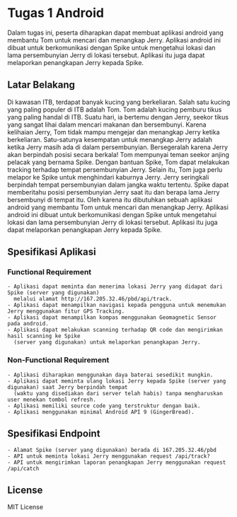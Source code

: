 # Tugas 1 Android

Dalam tugas ini, peserta diharapkan dapat membuat aplikasi android yang membantu Tom untuk mencari dan menangkap Jerry. Aplikasi android ini dibuat untuk berkomunikasi dengan Spike untuk mengetahui lokasi dan lama persembunyian Jerry di lokasi tersebut. Aplikasi itu juga dapat melaporkan penangkapan Jerry kepada Spike.

## Latar Belakang

Di kawasan ITB, terdapat banyak kucing yang berkeliaran. Salah satu kucing yang paling populer di ITB adalah Tom. Tom adalah kucing pemburu tikus yang paling handal di ITB. Suatu hari, ia bertemu dengan Jerry, seekor tikus yang sangat lihai dalam mencari makanan dan bersembunyi. Karena kelihaian Jerry, Tom tidak mampu mengejar dan menangkap Jerry ketika berkeliaran. Satu-satunya kesempatan untuk menangkap Jerry adalah ketika Jerry masih ada di dalam persembunyian. Bersegeralah karena Jerry akan berpindah posisi secara berkala! Tom mempunyai teman seekor anjing pelacak yang bernama Spike. Dengan bantuan Spike, Tom dapat melakukan tracking terhadap tempat persembunyian Jerry. Selain itu, Tom juga perlu melapor ke Spike untuk menghindari kaburnya Jerry. Jerry seringkali berpindah tempat persembunyian dalam jangka waktu tertentu. Spike dapat memberitahu posisi persembunyian Jerry saat itu dan berapa lama Jerry bersembunyi di tempat itu. Oleh karena itu dibutuhkan sebuah aplikasi android yang membantu Tom untuk mencari dan menangkap Jerry. Aplikasi android ini dibuat untuk berkomunikasi dengan Spike untuk mengetahui lokasi dan lama persembunyian Jerry di lokasi tersebut. Aplikasi itu juga dapat melaporkan penangkapan Jerry kepada Spike.

## Spesifikasi Aplikasi
### Functional Requirement
	- Aplikasi dapat meminta dan menerima lokasi Jerry yang didapat dari Spike (server yang digunakan)
	  melalui alamat http://167.205.32.46/pbd/api/track. 
	- Aplikasi dapat menampilkan navigasi kepada pengguna untuk menemukan Jerry menggunakan fitur GPS Tracking. 
	- Aplikasi dapat menampilkan kompas menggunakan Geomagnetic Sensor pada android.
	- Aplikasi dapat melakukan scanning terhadap QR code dan mengirimkan hasil scanning ke Spike 
	  (server yang digunakan) untuk melaporkan penangkapan Jerry.
	  
### Non-Functional Requirement
	- Aplikasi diharapkan menggunakan daya baterai sesedikit mungkin.
	- Aplikasi dapat meminta ulang lokasi Jerry kepada Spike (server yang digunakan) saat Jerry berpindah tempat 
	  (waktu yang disediakan dari server telah habis) tanpa mengharuskan user menekan tombol refresh.
	- Aplikasi memiliki source code yang terstruktur dengan baik.  
	- Aplikasi menggunakan minimal Android API 9 (GingerBread).
	
## Spesifikasi Endpoint

	- Alamat Spike (server yang digunakan) berada di 167.205.32.46/pbd 
	- API untuk meminta lokasi Jerry menggunakan request /api/track? 
	- API untuk mengirimkan laporan penangkapan Jerry menggunakan request /api/catch

## License

MIT License
